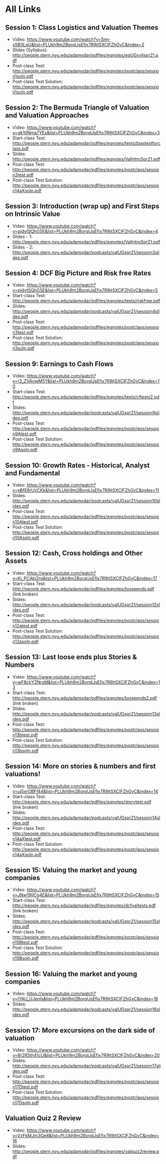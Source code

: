 # All Links

## Session 1: Class Logistics and Valuation Themes
- Video: https://www.youtube.com/watch?v=Snn-sSB3LqU&list=PLUkh9m2BorqlJsEfix7R9jtSXClFZhGvC&index=2
- Slides (Syllabus): http://people.stern.nyu.edu/adamodar/pdfiles/eqnotes/eqUGsyllspr21.pdf
- Post-class Test: http://people.stern.nyu.edu/adamodar/pdfiles/eqnotes/postclass/session1soln.pdf
- Post-class Test Solution: http://people.stern.nyu.edu/adamodar/pdfiles/eqnotes/postclass/session1soln.pdf

## Session 2: The Bermuda Triangle of Valuation and Valuation Approaches
- Video: https://www.youtube.com/watch?v=gk10Nma7YEs&list=PLUkh9m2BorqlJsEfix7R9jtSXClFZhGvC&index=3
- Start-class Test: http://people.stern.nyu.edu/adamodar/pdfiles/eqnotes/tests/biastestforclass.pdf
- Slides: http://people.stern.nyu.edu/adamodar/pdfiles/eqnotes/ValIntroSpr21.pdf
- Post-class Test: http://people.stern.nyu.edu/adamodar/pdfiles/eqnotes/postclass/session2test.pdf
- Post-class Test Solution: http://people.stern.nyu.edu/adamodar/pdfiles/eqnotes/postclass/session14aXsoln.pdf

## Session 3: Introduction (wrap up) and First Steps on Intrinsic Value
- Video: https://www.youtube.com/watch?v=pjdytSQhG5E&list=PLUkh9m2BorqlJsEfix7R9jtSXClFZhGvC&index=4
- Slides - 1: http://people.stern.nyu.edu/adamodar/pdfiles/eqnotes/ValIntroSpr21.pdf
- Slides - 2: http://people.stern.nyu.edu/adamodar/podcasts/valUGspr21/session3slides.pdf

## Session 4: DCF Big Picture and Risk free Rates
- Video: https://www.youtube.com/watch?v=pjdytSQhG5E&list=PLUkh9m2BorqlJsEfix7R9jtSXClFZhGvC&index=5
- Start-class Test: http://people.stern.nyu.edu/adamodar/pdfiles/eqnotes/tests/riskfree.pdf
- Slides: http://people.stern.nyu.edu/adamodar/podcasts/valUGspr21/session4slides.pdf
- Post-class Test: http://people.stern.nyu.edu/adamodar/pdfiles/eqnotes/postclass/session3test.pdf
- Post-class Test Solution: http://people.stern.nyu.edu/adamodar/pdfiles/eqnotes/postclass/session3soln.pdf

## Session 9: Earnings to Cash Flows
- Video: https://www.youtube.com/watch?v=r2_ZVAowM5Y&list=PLUkh9m2BorqlJsEfix7R9jtSXClFZhGvC&index=10
- Start-class Test: http://people.stern.nyu.edu/adamodar/pdfiles/eqnotes/tests/cftests2.pdf
- Slides: http://people.stern.nyu.edu/adamodar/podcasts/valUGspr21/session9slides.pdf
- Post-class Test: http://people.stern.nyu.edu/adamodar/pdfiles/eqnotes/postclass/session9Atest.pdf
- Post-class Test Solution: http://people.stern.nyu.edu/adamodar/pdfiles/eqnotes/postclass/session9Asoln.pdf

## Session 10: Growth Rates - Historical, Analyst and Fundamental
- Video: https://www.youtube.com/watch?v=xBfE6rUvCKk&list=PLUkh9m2BorqlJsEfix7R9jtSXClFZhGvC&index=11
- Slides: http://people.stern.nyu.edu/adamodar/podcasts/valUGspr21/session10slides.pdf
- Post-class Test: http://people.stern.nyu.edu/adamodar/pdfiles/eqnotes/postclass/session10Atest.pdf
- Post-class Test Solution: http://people.stern.nyu.edu/adamodar/pdfiles/eqnotes/postclass/session10Asoln.pdf

## Session 12: Cash, Cross holdings and Other Assets
- Video: https://www.youtube.com/watch?v=Kj_PCAki2rg&list=PLUkh9m2BorqlJsEfix7R9jtSXClFZhGvC&index=17
- Start-class Test: http://people.stern.nyu.edu/adamodar/pdfiles/eqnotes/looseends.pdf (link broken)
- Slides: http://people.stern.nyu.edu/adamodar/podcasts/valUGspr21/session12slides.pdf
- Post-class Test: http://people.stern.nyu.edu/adamodar/pdfiles/eqnotes/postclass/session12atest.pdf
- Post-class Test Solution: http://people.stern.nyu.edu/adamodar/pdfiles/eqnotes/postclass/session12asoln.pdf

## Session 13: Last loose ends plus Stories & Numbers
- Video: https://www.youtube.com/watch?v=wF8ckYZNrsM&list=PLUkh9m2BorqlJsEfix7R9jtSXClFZhGvC&index=13
- Start-class Test: http://people.stern.nyu.edu/adamodar/pdfiles/eqnotes/looseends2.pdf (link broken)
- Slides: http://people.stern.nyu.edu/adamodar/podcasts/valUGspr21/session13slides.pdf
- Post-class Test: http://people.stern.nyu.edu/adamodar/pdfiles/eqnotes/postclass/session13btest.pdf
- Post-class Test Solution: http://people.stern.nyu.edu/adamodar/pdfiles/eqnotes/postclass/session13bsoln.pdf

## Session 14: More on stories & numbers and first valuations!
- Video: https://www.youtube.com/watch?v=uj5xrGBFf44&list=PLUkh9m2BorqlJsEfix7R9jtSXClFZhGvC&index=14
- Start-class Test: http://people.stern.nyu.edu/adamodar/pdfiles/eqnotes/storytest.pdf (link broken)
- Slides: http://people.stern.nyu.edu/adamodar/podcasts/valUGspr21/session14slides.pdf
- Post-class Test: http://people.stern.nyu.edu/adamodar/pdfiles/eqnotes/postclass/session14aXtest.pdf
- Post-class Test Solution: http://people.stern.nyu.edu/adamodar/pdfiles/eqnotes/postclass/session14aXsoln.pdf

## Session 15: Valuing the market and young companies
- Video: https://www.youtube.com/watch?v=JNw19jICg4E&list=PLUkh9m2BorqlJsEfix7R9jtSXClFZhGvC&index=15
- Start-class Test: http://people.stern.nyu.edu/adamodar/pdfiles/eqnotes/dcfvaltests.pdf (link broken)
- Slides: http://people.stern.nyu.edu/adamodar/podcasts/valUGspr21/session15slides.pdf
- Post-class Test: http://people.stern.nyu.edu/adamodar/pdfiles/eqnotes/postclass/session15Btest.pdf
- Post-class Test Solution: http://people.stern.nyu.edu/adamodar/pdfiles/eqnotes/postclass/session15Bsoln.pdf

## Session 16: Valuing the market and young companies
- Video: https://www.youtube.com/watch?v=IYAU_UJenIs&list=PLUkh9m2BorqlJsEfix7R9jtSXClFZhGvC&index=18
- Slides: http://people.stern.nyu.edu/adamodar/podcasts/valUGspr21/session16slides.pdf

## Session 17: More excursions on the dark side of valuation
- Video: https://www.youtube.com/watch?v=8r2R5th41cU&list=PLUkh9m2BorqlJsEfix7R9jtSXClFZhGvC&index=20
- Slides: http://people.stern.nyu.edu/adamodar/podcasts/valUGspr21/session17slides.pdf
- Post-class Test: http://people.stern.nyu.edu/adamodar/pdfiles/eqnotes/postclass/session17Dtest.pdf
- Post-class Test Solution: http://people.stern.nyu.edu/adamodar/pdfiles/eqnotes/postclass/session17Dsoln.pdf

## Valuation Quiz 2 Review
- Video: https://www.youtube.com/watch?v=VzFkMJm3Qe8&list=PLUkh9m2BorqlJsEfix7R9jtSXClFZhGvC&index=16
- Slides: http://people.stern.nyu.edu/adamodar/pdfiles/eqnotes/valquiz2review.pdf
